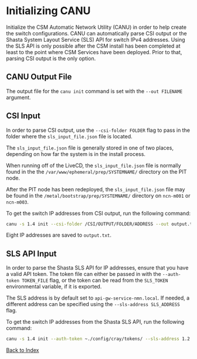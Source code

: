 # Initializing CANU

Initialize the CSM Automatic Network Utility (CANU) in order to help create the switch configurations. CANU can automatically parse CSI output or
the Shasta System Layout Service (SLS) API for switch IPv4 addresses. Using the SLS API is only possible after the CSM install has been completed
at least to the point where CSM Services have been deployed. Prior to that, parsing CSI output is the only option.

## CANU Output File

The output file for the `canu init` command is set with the `--out FILENAME` argument.

## CSI Input

In order to parse CSI output, use the `--csi-folder FOLDER` flag to pass in the folder where the `sls_input_file.json` file is located.

The `sls_input_file.json` file is generally stored in one of two places, depending on how far the system is in the install process.

When running off of the LiveCD, the `sls_input_file.json` file is normally found in the the `/var/www/ephemeral/prep/SYSTEMNAME/` directory on the PIT node.

After the PIT node has been redeployed, the `sls_input_file.json` file may be found in the `/metal/bootstrap/prep/SYSTEMNAME/` directory on `ncn-m001` or `ncn-m003`.

To get the switch IP addresses from CSI output, run the following command:

```bash
canu -s 1.4 init --csi-folder /CSI/OUTPUT/FOLDER/ADDRESS --out output.txt
```

Eight IP addresses are saved to `output.txt`.

## SLS API Input

In order to parse the Shasta SLS API for IP addresses, ensure that you have a valid API token. The token file can either be passed in with the
`--auth-token TOKEN_FILE` flag, or the token can be read from the `SLS_TOKEN` environmental variable, if it is exported.

The SLS address is by default set to `api-gw-service-nmn.local`. If needed, a different address can be specified using the `--sls-address SLS_ADDRESS` flag.

To get the switch IP addresses from the Shasta SLS API, run the following command:

```bash
canu -s 1.4 init --auth-token ~./config/cray/tokens/ --sls-address 1.2.3.4 --out output.txt
```

[Back to Index](./README.md)
